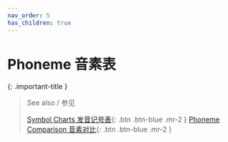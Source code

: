 ```yaml
---
nav_order: 5
has_children: true
---
```


# Phoneme 音素表

{: .important-title }
> See also / 参见
> 
> [Symbol Charts 发音记号表](/vocaloid-dictionaries/symbol-charts){: .btn .btn-blue .mr-2 }  [Phoneme Comparison 音素对比](/synthv-dictionaries/phonemes){: .btn .btn-blue .mr-2 }  




